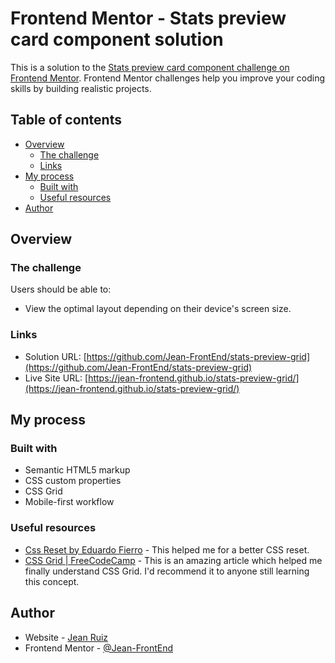 # Frontend Mentor - Stats preview card component solution

This is a solution to the [Stats preview card component challenge on Frontend Mentor](https://www.frontendmentor.io/challenges/stats-preview-card-component-8JqbgoU62). Frontend Mentor challenges help you improve your coding skills by building realistic projects.

## Table of contents

- [Overview](#overview)
  - [The challenge](#the-challenge)
  - [Links](#links)
- [My process](#my-process)
  - [Built with](#built-with)
  - [Useful resources](#useful-resources)
- [Author](#author)

## Overview

### The challenge

Users should be able to:

- View the optimal layout depending on their device's screen size.

### Links

- Solution URL: [https://github.com/Jean-FrontEnd/stats-preview-grid](https://github.com/Jean-FrontEnd/stats-preview-grid)
- Live Site URL: [https://jean-frontend.github.io/stats-preview-grid/](https://jean-frontend.github.io/stats-preview-grid/)

## My process

### Built with

- Semantic HTML5 markup
- CSS custom properties
- CSS Grid
- Mobile-first workflow

### Useful resources

- [Css Reset by Eduardo Fierro](https://www.youtube.com/watch?v=Foieq2jTajE) - This helped me for a better CSS reset.
- [CSS Grid | FreeCodeCamp](https://www.freecodecamp.org/learn/responsive-web-design/#css-grid) - This is an amazing article which helped me finally understand CSS Grid. I'd recommend it to anyone still learning this concept.

## Author

- Website - [Jean Ruiz](https://www.your-site.com)
- Frontend Mentor - [@Jean-FrontEnd](https://www.frontendmentor.io/profile/Jean-FrontEnd)
